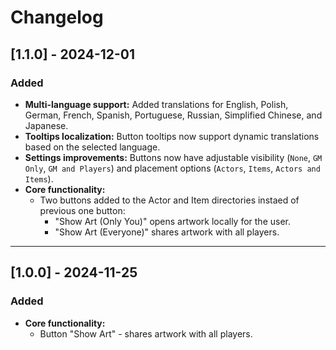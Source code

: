 # Changelog

## [1.1.0] - 2024-12-01
### Added
- **Multi-language support:** Added translations for English, Polish, German, French, Spanish, Portuguese, Russian, Simplified Chinese, and Japanese.
- **Tooltips localization:** Button tooltips now support dynamic translations based on the selected language.
- **Settings improvements:** Buttons now have adjustable visibility (`None`, `GM Only`, `GM and Players`) and placement options (`Actors`, `Items`, `Actors and Items`).
- **Core functionality:**
  - Two buttons added to the Actor and Item directories instaed of previous one button:
    - "Show Art (Only You)" opens artwork locally for the user.
    - "Show Art (Everyone)" shares artwork with all players.
    
---

## [1.0.0] - 2024-11-25
### Added
- **Core functionality:**
  - Button "Show Art" - shares artwork with all players.
